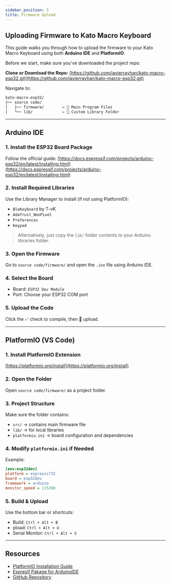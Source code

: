 ```yaml
---
sidebar_position: 3
title: Firmware Upload 
---
```


## Uploading Firmware to Kato Macro Keyboard

This guide walks you through how to upload the firmware to your Kato Macro Keyboard using both **Arduino IDE** and **PlatformIO**.

Before we start, make sure you've downloaded the project repo:

**Clone or Download the Repo:**
[https://github.com/javierrayhan/kato-macro-esp32.git](https://github.com/javierrayhan/kato-macro-esp32.git)

Navigate to:

```bash
kato-macro-esp32/
├── source code/
│   ├── firmware/        ← 📂 Main Program Files
│   └── lib/             ← 📂 Custom Library Folder
```

---

## Arduino IDE

### 1. Install the ESP32 Board Package

Follow the official guide:
[https://docs.espressif.com/projects/arduino-esp32/en/latest/installing.html](https://docs.espressif.com/projects/arduino-esp32/en/latest/installing.html)

### 2. Install Required Libraries

Use the Library Manager to install (if not using PlatformIO):

* `BleKeyboard` by T-vK
* `Adafruit_NeoPixel`
* `Preferences`
* `Keypad`

> Alternatively, just copy the `lib/` folder contents to your Arduino libraries folder.

### 3. Open the Firmware

Go to `source code/firmware/` and open the `.ino` file using Arduino IDE.

### 4. Select the Board

* Board: `ESP32 Dev Module`
* Port: Choose your ESP32 COM port

### 5. Upload the Code

Click the ✅ check to compile, then 🔼 upload.

---

## PlatformIO (VS Code)

### 1. Install PlatformIO Extension

[https://platformio.org/install](https://platformio.org/install)

### 2. Open the Folder

Open `source code/firmware/` as a project folder.

### 3. Project Structure

Make sure the folder contains:

* `src/` → contains main firmware file
* `lib/` → for local libraries
* `platformio.ini` → board configuration and dependencies

### 4. Modify `platformio.ini` if Needed

Example:

```ini
[env:esp32dev]
platform = espressif32
board = esp32dev
framework = arduino
monitor_speed = 115200
```

### 5. Build & Upload

Use the bottom bar or shortcuts:

* Build: `Ctrl + Alt + B`
* pload: `Ctrl + Alt + U`
* Serial Monitor: `Ctrl + Alt + S`

---

## Resources

* [PlatformIO Installation Guide](https://platformio.org/install)
* [Espresif Pakage for ArduinoIDE](https://docs.espressif.com/projects/arduino-esp32/en/latest/installing.html)
* [GitHub Repository](https://github.com/javierrayhan/kato-macro-esp32)
